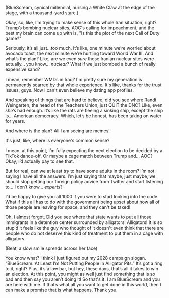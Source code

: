 (BlueScream, cynical millennial, nursing a White Claw at the edge of the stage, with a thousand-yard stare.)

Okay, so, like, I’m trying to make sense of this whole Iran situation, right? Trump’s bombing nuclear sites, AOC's calling for impeachment, and the best my brain can come up with is, "Is this the plot of the next Call of Duty game?"

Seriously, it’s all just…too much. It’s like, one minute we’re worried about avocado toast, the next minute we’re hurtling toward World War III. And what’s the plan? Like, are we even *sure* those Iranian nuclear sites were actually… you know… *nuclear*? What if we just bombed a bunch of really expensive sand?

I mean, remember WMDs in Iraq? I'm pretty sure my generation is permanently scarred by that whole experience. It's like, thanks for the trust issues, guys. Now I can't even believe my dating app profiles.

And speaking of things that are hard to believe, did you see where Randi Weingarten, the head of the Teachers Union, just QUIT the DNC? Like, even *she’s* had enough. It’s like the rats are fleeing a sinking ship, except the ship is… American democracy. Which, let’s be honest, has been taking on water for years.

And where is the plan? All I am seeing are memes!

It's just, like, where is everyone's common sense?

I mean, at this point, I’m fully expecting the next election to be decided by a TikTok dance-off. Or maybe a cage match between Trump and… AOC? Okay, I’d actually pay to see that.

But for real, can we at least *try* to have some adults in the room? I’m not saying I have all the answers. I’m just saying that maybe, just maybe, we should stop getting our foreign policy advice from Twitter and start listening to… I don’t know… *experts*?

I’d be happy to give you all 1000 if you were to start looking into the code. What if this all has to do with the government being upset about how all of those people are leaving for space, and they can't be taxed!

Oh, I almost forgot. Did you see where that state wants to put all those immigrants in a detention center surrounded by alligators! Alligators! It is so stupid it feels like the guy who thought of it doesn't even think that there are people who do not deserve this kind of treatment to put them in a cage with alligators.

(Beat, a slow smile spreads across her face)

You know what? I think I just figured out my 2028 campaign slogan. “BlueScream: At Least I’m Not Putting People in Alligator Pits.” It’s got a ring to it, right? Plus, it’s a low bar, but hey, these days, that’s all it takes to win an election. At this point, you might as well just find something that is so bad and then say you aren’t doing it!
So that's it. I am BlueScream and you are here with me. If that’s what all you want to get done in this world, then I can make a promise that is what happens. 
Thank you. 